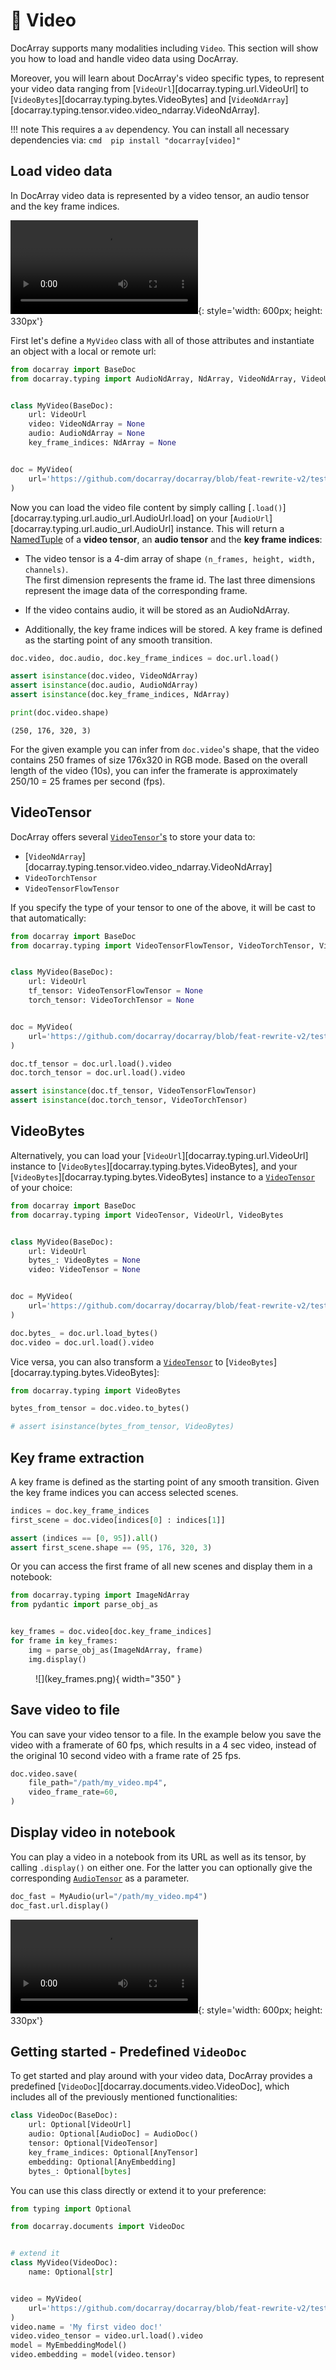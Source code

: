 # 🎥 Video

DocArray supports many modalities including `Video`.
This section will show you how to load and handle video data using DocArray.

Moreover, you will learn about DocArray's video specific types, to represent your video data ranging from [`VideoUrl`][docarray.typing.url.VideoUrl] to [`VideoBytes`][docarray.typing.bytes.VideoBytes] and [`VideoNdArray`][docarray.typing.tensor.video.video_ndarray.VideoNdArray].

!!! note
    This requires a `av` dependency. You can install all necessary dependencies via:
    ```cmd 
    pip install "docarray[video]"
    ```

## Load video data

In DocArray video data is represented by a video tensor, an audio tensor and the key frame indices. 

![type:video](mov_bbb.mp4){: style='width: 600px; height: 330px'}

First let's define a `MyVideo` class with all of those attributes and instantiate an object with a local or remote url:

```python
from docarray import BaseDoc
from docarray.typing import AudioNdArray, NdArray, VideoNdArray, VideoUrl


class MyVideo(BaseDoc):
    url: VideoUrl
    video: VideoNdArray = None
    audio: AudioNdArray = None
    key_frame_indices: NdArray = None


doc = MyVideo(
    url='https://github.com/docarray/docarray/blob/feat-rewrite-v2/tests/toydata/mov_bbb.mp4?raw=true'
)
```

Now you can load the video file content by simply calling [`.load()`][docarray.typing.url.audio_url.AudioUrl.load] on your [`AudioUrl`][docarray.typing.url.audio_url.AudioUrl] instance.
This will return a [NamedTuple](https://docs.python.org/3/library/typing.html#typing.NamedTuple) of a **video tensor**, an **audio tensor** and the **key frame indices**:

- The video tensor is a 4-dim array of shape `(n_frames, height, width, channels)`. <br>The first dimension represents the frame id. 
The last three dimensions represent the image data of the corresponding frame. 

- If the video contains audio, it will be stored as an AudioNdArray.

- Additionally, the key frame indices will be stored. A key frame is defined as the starting point of any smooth transition.


```python
doc.video, doc.audio, doc.key_frame_indices = doc.url.load()

assert isinstance(doc.video, VideoNdArray)
assert isinstance(doc.audio, AudioNdArray)
assert isinstance(doc.key_frame_indices, NdArray)

print(doc.video.shape)
```
``` { .text .no-copy }
(250, 176, 320, 3)
```
For the given example you can infer from `doc.video`'s shape, that the video contains 250 frames of size 176x320 in RGB mode. 
Based on the overall length of the video (10s), you can infer the framerate is approximately 250/10 = 25 frames per second (fps).


## VideoTensor

DocArray offers several [`VideoTensor`'s](../../../../api_references/typing/tensor/video) to store your data to:

- [`VideoNdArray`][docarray.typing.tensor.video.video_ndarray.VideoNdArray]
- `VideoTorchTensor`
- `VideoTensorFlowTensor`

If you specify the type of your tensor to one of the above, it will be cast to that automatically:

```python hl_lines="7 8 15 16"
from docarray import BaseDoc
from docarray.typing import VideoTensorFlowTensor, VideoTorchTensor, VideoUrl


class MyVideo(BaseDoc):
    url: VideoUrl
    tf_tensor: VideoTensorFlowTensor = None
    torch_tensor: VideoTorchTensor = None


doc = MyVideo(
    url='https://github.com/docarray/docarray/blob/feat-rewrite-v2/tests/toydata/mov_bbb.mp4?raw=true'
)

doc.tf_tensor = doc.url.load().video
doc.torch_tensor = doc.url.load().video

assert isinstance(doc.tf_tensor, VideoTensorFlowTensor)
assert isinstance(doc.torch_tensor, VideoTorchTensor)
```



## VideoBytes

Alternatively, you can load your [`VideoUrl`][docarray.typing.url.VideoUrl] instance to [`VideoBytes`][docarray.typing.bytes.VideoBytes], and your [`VideoBytes`][docarray.typing.bytes.VideoBytes] instance to a [`VideoTensor`](../../../../api_references/typing/tensor/video) of your choice:

```python hl_lines="15 16"
from docarray import BaseDoc
from docarray.typing import VideoTensor, VideoUrl, VideoBytes


class MyVideo(BaseDoc):
    url: VideoUrl
    bytes_: VideoBytes = None
    video: VideoTensor = None


doc = MyVideo(
    url='https://github.com/docarray/docarray/blob/feat-rewrite-v2/tests/toydata/mov_bbb.mp4?raw=true'
)

doc.bytes_ = doc.url.load_bytes()
doc.video = doc.url.load().video
```
 
Vice versa, you can also transform a [`VideoTensor`](../../../../api_references/typing/tensor/video) to  [`VideoBytes`][docarray.typing.bytes.VideoBytes]:

```python
from docarray.typing import VideoBytes

bytes_from_tensor = doc.video.to_bytes()

# assert isinstance(bytes_from_tensor, VideoBytes)
```


## Key frame extraction

A key frame is defined as the starting point of any smooth transition.
Given the key frame indices you can access selected scenes.

```python
indices = doc.key_frame_indices
first_scene = doc.video[indices[0] : indices[1]]

assert (indices == [0, 95]).all()
assert first_scene.shape == (95, 176, 320, 3)
```

Or you can access the first frame of all new scenes and display them in a notebook:

```python
from docarray.typing import ImageNdArray
from pydantic import parse_obj_as


key_frames = doc.video[doc.key_frame_indices]
for frame in key_frames:
    img = parse_obj_as(ImageNdArray, frame)
    img.display()
```

<figure markdown>
  ![](key_frames.png){ width="350" }
</figure>



## Save video to file

You can save your video tensor to a file. In the example below you save the video with a framerate of 60 fps, which results in a 4 sec video, instead of the original 10 second video with a frame rate of 25 fps. 
```python
doc.video.save(
    file_path="/path/my_video.mp4",
    video_frame_rate=60,
)
```

## Display video in notebook

You can play a video in a notebook from its URL as well as its tensor, by calling `.display()` on either one. For the latter you can optionally give the corresponding [`AudioTensor`](../../../../api_references/typing/tensor/audio) as a parameter.

```python
doc_fast = MyAudio(url="/path/my_video.mp4")
doc_fast.url.display()
```
![type:video](mov_bbb_framerate_60.mp4){: style='width: 600px; height: 330px'}



## Getting started - Predefined `VideoDoc`

To get started and play around with your video data, DocArray provides a predefined [`VideoDoc`][docarray.documents.video.VideoDoc], which includes all of the previously mentioned functionalities:

```python
class VideoDoc(BaseDoc):
    url: Optional[VideoUrl]
    audio: Optional[AudioDoc] = AudioDoc()
    tensor: Optional[VideoTensor]
    key_frame_indices: Optional[AnyTensor]
    embedding: Optional[AnyEmbedding]
    bytes_: Optional[bytes]
```

You can use this class directly or extend it to your preference:

```python
from typing import Optional

from docarray.documents import VideoDoc


# extend it
class MyVideo(VideoDoc):
    name: Optional[str]


video = MyVideo(
    url='https://github.com/docarray/docarray/blob/feat-rewrite-v2/tests/toydata/mov_bbb.mp4?raw=true'
)
video.name = 'My first video doc!'
video.video_tensor = video.url.load().video
model = MyEmbeddingModel()
video.embedding = model(video.tensor)
```